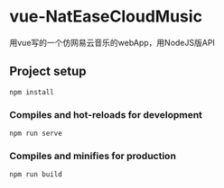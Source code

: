# vue-NatEaseCloudMusic
 用vue写的一个仿网易云音乐的webApp，用NodeJS版API
 
 
## Project setup
```
npm install
```

### Compiles and hot-reloads for development
```
npm run serve
```

### Compiles and minifies for production
```
npm run build
```
